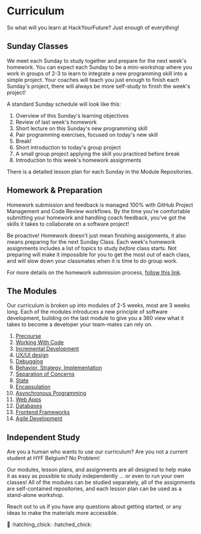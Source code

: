# Curriculum

So what will you learn at HackYourFuture? Just enough of everything!

## Sunday Classes

We meet each Sunday to study together and prepare for the next week's homework. You can expect each Sunday to be a mini-workshop where you work in groups of 2-3 to learn to integrate a new programming skill into a simple project. Your coaches will teach you just enough to finish each Sunday's project, there will always be more self-study to finish the week's project!

A standard Sunday schedule will look like this:

1. Overview of this Sunday's learning objectives
2. Review of last week's homework
3. Short lecture on this Sunday's new programming skill
4. Pair programming exercises, focused on today's new skill
5. Break!
6. Short introduction to today's group project
7. A small group project applying the skill you practiced before break
8. Introduction to this week's homework assignments

There is a detailed lesson plan for each Sunday in the Module Repositories.

## Homework & Preparation

Homework submission and feedback is managed 100% with GitHub Project Management and Code Review workflows. By the time you're comfortable submitting your homework and handling coach feedback, you've got the skills it takes to collaborate on a software project!

Be proactive! Homework doesn't just mean finishing assignments, it also means preparing for the next Sunday Class. Each week's homework assignments includes a list of topics to study _before_ class starts. Not preparing will make it impossible for you to get the most out of each class, and will slow down your classmates when it is time to do group work.

For more details on the homework submission process, [follow this link](https://github.com/HackYourFutureBelgium/home/tree/007ece72850092d71b1878e075978cc602f78ff4/curriculum/students/homework-submission/README.md).

## The Modules

Our curriculum is broken up into modules of 2-5 weeks, most are 3 weeks long. Each of the modules introduces a new principle of software development, building on the last module to give you a 360 view what it takes to become a developer your team-mates can rely on.

1. [Precourse](precourse.md)
2. [Working With Code]()
3. [Incremental Development](incremental-development.md)
4. [UX/UI design](ux-ui-design.md)
5. [Debugging](debugging.md)
6. [Behavior, Strategy, Implementation](behavior-strategy-implementation.md)
7. [Separation of Concerns](separation-of-concerns.md)
8. [State](state.md)
9. [Encapsulation](encapsulation.md)
10. [Asynchronous Programming](asynchronous-programming.md)
11. [Web Apps](web-apps.md)
12. [Databases](databases.md)
13. [Frontend Frameworks](frontend-frameworks.md)
14. [Agile Development](agile-development.md)

## Independent Study

Are you a human who wants to use our curriculum? Are you not a current student at HYF Belgium? No Problem!

Our modules, lesson plans, and assignments are all designed to help make it as easy as possible to study independently ... or even to run your own classes! All of the modules can be studied separately, all of the assignments are self-contained repositories, and each lesson plan can be used as a stand-alone workshop.

Reach out to us if you have any questions about getting started, or any ideas to make the materials more accessible.

:egg: :hatching\_chick: :hatched\_chick:

